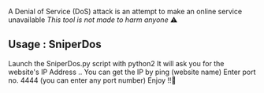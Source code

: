 A Denial of Service (DoS) attack is an attempt to make an online service unavailable
     *This tool is not made to harm anyone* ⚠️

Usage : SniperDos
--------------------------------------------------
Launch the SniperDos.py script with python2
It will ask you for the website's IP Address ..
You can get the IP by ping (website name)
Enter port no. 4444 (you can enter any port number)
Enjoy !!🌸
